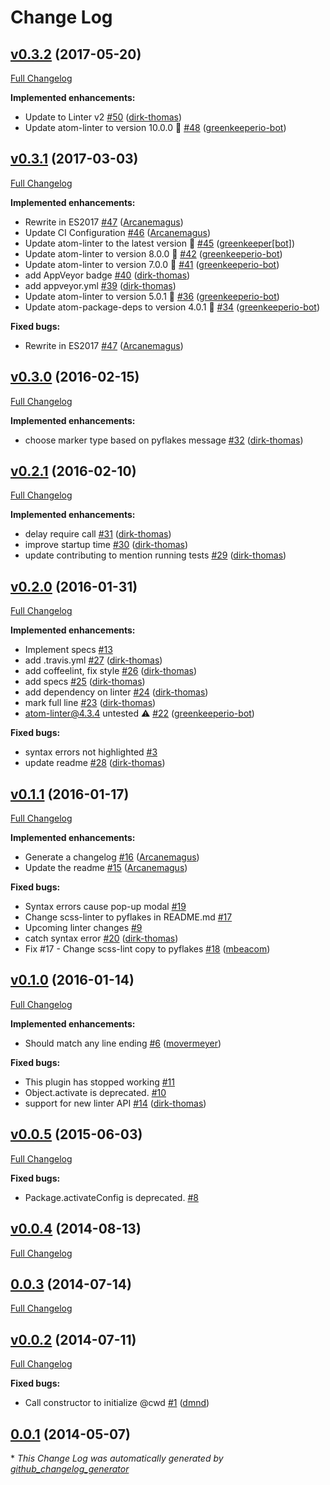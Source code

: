 # Change Log

## [v0.3.2](https://github.com/AtomLinter/linter-pyflakes/tree/v0.3.2) (2017-05-20)
[Full Changelog](https://github.com/AtomLinter/linter-pyflakes/compare/v0.3.1...v0.3.2)

**Implemented enhancements:**

- Update to Linter v2 [\#50](https://github.com/AtomLinter/linter-pyflakes/pull/50) ([dirk-thomas](https://github.com/dirk-thomas))
- Update atom-linter to version 10.0.0 🚀 [\#48](https://github.com/AtomLinter/linter-pyflakes/pull/48) ([greenkeeperio-bot](https://github.com/greenkeeperio-bot))

## [v0.3.1](https://github.com/AtomLinter/linter-pyflakes/tree/v0.3.1) (2017-03-03)
[Full Changelog](https://github.com/AtomLinter/linter-pyflakes/compare/v0.3.0...v0.3.1)

**Implemented enhancements:**

- Rewrite in ES2017 [\#47](https://github.com/AtomLinter/linter-pyflakes/pull/47) ([Arcanemagus](https://github.com/Arcanemagus))
- Update CI Configuration [\#46](https://github.com/AtomLinter/linter-pyflakes/pull/46) ([Arcanemagus](https://github.com/Arcanemagus))
- Update atom-linter to the latest version 🚀 [\#45](https://github.com/AtomLinter/linter-pyflakes/pull/45) ([greenkeeper[bot]](https://github.com/integration/greenkeeper))
- Update atom-linter to version 8.0.0 🚀 [\#42](https://github.com/AtomLinter/linter-pyflakes/pull/42) ([greenkeeperio-bot](https://github.com/greenkeeperio-bot))
- Update atom-linter to version 7.0.0 🚀 [\#41](https://github.com/AtomLinter/linter-pyflakes/pull/41) ([greenkeeperio-bot](https://github.com/greenkeeperio-bot))
- add AppVeyor badge [\#40](https://github.com/AtomLinter/linter-pyflakes/pull/40) ([dirk-thomas](https://github.com/dirk-thomas))
- add appveyor.yml [\#39](https://github.com/AtomLinter/linter-pyflakes/pull/39) ([dirk-thomas](https://github.com/dirk-thomas))
- Update atom-linter to version 5.0.1 🚀 [\#36](https://github.com/AtomLinter/linter-pyflakes/pull/36) ([greenkeeperio-bot](https://github.com/greenkeeperio-bot))
- Update atom-package-deps to version 4.0.1 🚀 [\#34](https://github.com/AtomLinter/linter-pyflakes/pull/34) ([greenkeeperio-bot](https://github.com/greenkeeperio-bot))

**Fixed bugs:**

- Rewrite in ES2017 [\#47](https://github.com/AtomLinter/linter-pyflakes/pull/47) ([Arcanemagus](https://github.com/Arcanemagus))

## [v0.3.0](https://github.com/AtomLinter/linter-pyflakes/tree/v0.3.0) (2016-02-15)
[Full Changelog](https://github.com/AtomLinter/linter-pyflakes/compare/v0.2.1...v0.3.0)

**Implemented enhancements:**

- choose marker type based on pyflakes message [\#32](https://github.com/AtomLinter/linter-pyflakes/pull/32) ([dirk-thomas](https://github.com/dirk-thomas))

## [v0.2.1](https://github.com/AtomLinter/linter-pyflakes/tree/v0.2.1) (2016-02-10)
[Full Changelog](https://github.com/AtomLinter/linter-pyflakes/compare/v0.2.0...v0.2.1)

**Implemented enhancements:**

- delay require call [\#31](https://github.com/AtomLinter/linter-pyflakes/pull/31) ([dirk-thomas](https://github.com/dirk-thomas))
- improve startup time [\#30](https://github.com/AtomLinter/linter-pyflakes/pull/30) ([dirk-thomas](https://github.com/dirk-thomas))
- update contributing to mention running tests [\#29](https://github.com/AtomLinter/linter-pyflakes/pull/29) ([dirk-thomas](https://github.com/dirk-thomas))

## [v0.2.0](https://github.com/AtomLinter/linter-pyflakes/tree/v0.2.0) (2016-01-31)
[Full Changelog](https://github.com/AtomLinter/linter-pyflakes/compare/v0.1.1...v0.2.0)

**Implemented enhancements:**

- Implement specs [\#13](https://github.com/AtomLinter/linter-pyflakes/issues/13)
- add .travis.yml [\#27](https://github.com/AtomLinter/linter-pyflakes/pull/27) ([dirk-thomas](https://github.com/dirk-thomas))
- add coffeelint, fix style [\#26](https://github.com/AtomLinter/linter-pyflakes/pull/26) ([dirk-thomas](https://github.com/dirk-thomas))
- add specs [\#25](https://github.com/AtomLinter/linter-pyflakes/pull/25) ([dirk-thomas](https://github.com/dirk-thomas))
- add dependency on linter [\#24](https://github.com/AtomLinter/linter-pyflakes/pull/24) ([dirk-thomas](https://github.com/dirk-thomas))
- mark full line [\#23](https://github.com/AtomLinter/linter-pyflakes/pull/23) ([dirk-thomas](https://github.com/dirk-thomas))
- atom-linter@4.3.4 untested ⚠️ [\#22](https://github.com/AtomLinter/linter-pyflakes/pull/22) ([greenkeeperio-bot](https://github.com/greenkeeperio-bot))

**Fixed bugs:**

- syntax errors not highlighted [\#3](https://github.com/AtomLinter/linter-pyflakes/issues/3)
- update readme [\#28](https://github.com/AtomLinter/linter-pyflakes/pull/28) ([dirk-thomas](https://github.com/dirk-thomas))

## [v0.1.1](https://github.com/AtomLinter/linter-pyflakes/tree/v0.1.1) (2016-01-17)
[Full Changelog](https://github.com/AtomLinter/linter-pyflakes/compare/v0.1.0...v0.1.1)

**Implemented enhancements:**

- Generate a changelog [\#16](https://github.com/AtomLinter/linter-pyflakes/pull/16) ([Arcanemagus](https://github.com/Arcanemagus))
- Update the readme [\#15](https://github.com/AtomLinter/linter-pyflakes/pull/15) ([Arcanemagus](https://github.com/Arcanemagus))

**Fixed bugs:**

- Syntax errors cause pop-up modal [\#19](https://github.com/AtomLinter/linter-pyflakes/issues/19)
- Change scss-linter to pyflakes in README.md [\#17](https://github.com/AtomLinter/linter-pyflakes/issues/17)
- Upcoming linter changes [\#9](https://github.com/AtomLinter/linter-pyflakes/issues/9)
- catch syntax error [\#20](https://github.com/AtomLinter/linter-pyflakes/pull/20) ([dirk-thomas](https://github.com/dirk-thomas))
- Fix \#17 - Change scss-lint copy to pyflakes [\#18](https://github.com/AtomLinter/linter-pyflakes/pull/18) ([mbeacom](https://github.com/mbeacom))

## [v0.1.0](https://github.com/AtomLinter/linter-pyflakes/tree/v0.1.0) (2016-01-14)
[Full Changelog](https://github.com/AtomLinter/linter-pyflakes/compare/v0.0.5...v0.1.0)

**Implemented enhancements:**

- Should match any line ending [\#6](https://github.com/AtomLinter/linter-pyflakes/pull/6) ([movermeyer](https://github.com/movermeyer))

**Fixed bugs:**

- This plugin has stopped working [\#11](https://github.com/AtomLinter/linter-pyflakes/issues/11)
- Object.activate is deprecated. [\#10](https://github.com/AtomLinter/linter-pyflakes/issues/10)
- support for new linter API [\#14](https://github.com/AtomLinter/linter-pyflakes/pull/14) ([dirk-thomas](https://github.com/dirk-thomas))

## [v0.0.5](https://github.com/AtomLinter/linter-pyflakes/tree/v0.0.5) (2015-06-03)
[Full Changelog](https://github.com/AtomLinter/linter-pyflakes/compare/v0.0.4...v0.0.5)

**Fixed bugs:**

- Package.activateConfig is deprecated. [\#8](https://github.com/AtomLinter/linter-pyflakes/issues/8)

## [v0.0.4](https://github.com/AtomLinter/linter-pyflakes/tree/v0.0.4) (2014-08-13)
[Full Changelog](https://github.com/AtomLinter/linter-pyflakes/compare/0.0.3...v0.0.4)

## [0.0.3](https://github.com/AtomLinter/linter-pyflakes/tree/0.0.3) (2014-07-14)
[Full Changelog](https://github.com/AtomLinter/linter-pyflakes/compare/v0.0.2...0.0.3)

## [v0.0.2](https://github.com/AtomLinter/linter-pyflakes/tree/v0.0.2) (2014-07-11)
[Full Changelog](https://github.com/AtomLinter/linter-pyflakes/compare/0.0.1...v0.0.2)

**Fixed bugs:**

- Call constructor to initialize @cwd [\#1](https://github.com/AtomLinter/linter-pyflakes/pull/1) ([dmnd](https://github.com/dmnd))

## [0.0.1](https://github.com/AtomLinter/linter-pyflakes/tree/0.0.1) (2014-05-07)


\* *This Change Log was automatically generated by [github_changelog_generator](https://github.com/skywinder/Github-Changelog-Generator)*
